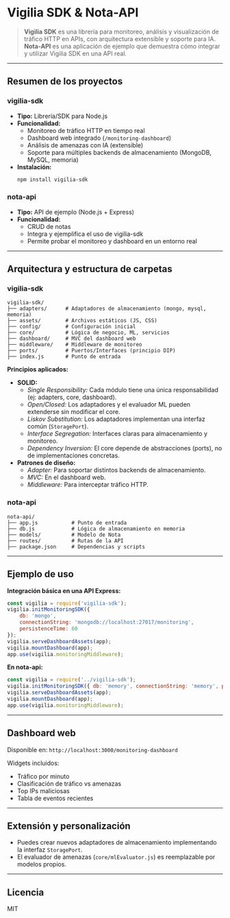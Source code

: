 
# Vigilia SDK & Nota-API

> **Vigilia SDK** es una librería para monitoreo, análisis y visualización de tráfico HTTP en APIs, con arquitectura extensible y soporte para IA. **Nota-API** es una aplicación de ejemplo que demuestra cómo integrar y utilizar Vigilia SDK en una API real.

---

## Resumen de los proyectos

### vigilia-sdk
- **Tipo:** Librería/SDK para Node.js
- **Funcionalidad:**
	- Monitoreo de tráfico HTTP en tiempo real
	- Dashboard web integrado (`/monitoring-dashboard`)
	- Análisis de amenazas con IA (extensible)
	- Soporte para múltiples backends de almacenamiento (MongoDB, MySQL, memoria)
- **Instalación:**
	```bash
	npm install vigilia-sdk
	```

### nota-api
- **Tipo:** API de ejemplo (Node.js + Express)
- **Funcionalidad:**
	- CRUD de notas
	- Integra y ejemplifica el uso de vigilia-sdk
	- Permite probar el monitoreo y dashboard en un entorno real

---

## Arquitectura y estructura de carpetas

### vigilia-sdk
```
vigilia-sdk/
├── adapters/      # Adaptadores de almacenamiento (mongo, mysql, memoria)
├── assets/        # Archivos estáticos (JS, CSS)
├── config/        # Configuración inicial
├── core/          # Lógica de negocio, ML, servicios
├── dashboard/     # MVC del dashboard web
├── middleware/    # Middleware de monitoreo
├── ports/         # Puertos/Interfaces (principio DIP)
├── index.js       # Punto de entrada
```

**Principios aplicados:**
- **SOLID:**
	- *Single Responsibility:* Cada módulo tiene una única responsabilidad (ej: adapters, core, dashboard).
	- *Open/Closed:* Los adaptadores y el evaluador ML pueden extenderse sin modificar el core.
	- *Liskov Substitution:* Los adaptadores implementan una interfaz común (`StoragePort`).
	- *Interface Segregation:* Interfaces claras para almacenamiento y monitoreo.
	- *Dependency Inversion:* El core depende de abstracciones (ports), no de implementaciones concretas.
- **Patrones de diseño:**
	- *Adapter:* Para soportar distintos backends de almacenamiento.
	- *MVC:* En el dashboard web.
	- *Middleware:* Para interceptar tráfico HTTP.

### nota-api
```
nota-api/
├── app.js           # Punto de entrada
├── db.js            # Lógica de almacenamiento en memoria
├── models/          # Modelo de Nota
├── routes/          # Rutas de la API
├── package.json     # Dependencias y scripts
```

---

## Ejemplo de uso

**Integración básica en una API Express:**
```js
const vigilia = require('vigilia-sdk');
vigilia.initMonitoringSDK({
	db: 'mongo',
	connectionString: 'mongodb://localhost:27017/monitoring',
	persistenceTime: 60
});
vigilia.serveDashboardAssets(app);
vigilia.mountDashboard(app);
app.use(vigilia.monitoringMiddleware);
```

**En nota-api:**
```js
const vigilia = require('../vigilia-sdk');
vigilia.initMonitoringSDK({ db: 'memory', connectionString: 'memory', persistenceTime: 3600 });
vigilia.serveDashboardAssets(app);
vigilia.mountDashboard(app);
app.use(vigilia.monitoringMiddleware);
```

---

## Dashboard web

Disponible en: `http://localhost:3000/monitoring-dashboard`

Widgets incluidos:
- Tráfico por minuto
- Clasificación de tráfico vs amenazas
- Top IPs maliciosas
- Tabla de eventos recientes

---

## Extensión y personalización

- Puedes crear nuevos adaptadores de almacenamiento implementando la interfaz `StoragePort`.
- El evaluador de amenazas (`core/mlEvaluator.js`) es reemplazable por modelos propios.

---

## Licencia
MIT
